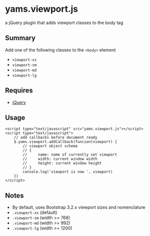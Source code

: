 # yams.viewport.js

a jQuery plugin that adds viewport classes to the body tag

## Summary

Add one of the following classes to the `<body>` element

* `viewport-xs`
* `viewport-sm`
* `viewport-md`
* `viewport-lg`

## Requires

* [jQuery](#http://jQuery.com)

## Usage

```
<script type="text/javascript" src="yams.viewport.js"></script>
<script type="text/javascript">
    // add callbacks before document ready
    $.yams.viewport.addCallback(funcion(viewport) {
		// viewport object schema
		// {
		//     name: name of currently set viewport
		//     width: current window width
		//     height: current window height
		// }
		console.log('viewport is now ', viewport)
    })
</script> 
```

## Notes

* By default, uses Bootstrap 3.2.x viewport sizes and nomenclature
 * `.viewport-xs` (default)
 * `.viewport-sm` (width >= 768)
 * `.viewport-md` (width >= 992)
 * `.viewport-lg` (width >= 1200)
